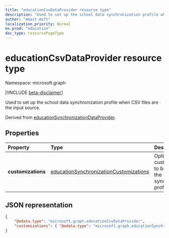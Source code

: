 ```yaml
---
title: "educationCsvDataProvider resource type"
description: "Used to set up the school data synchronization profile when CSV files are the input source.  "
author: "mmast-msft"
localization_priority: Normal
ms.prod: "education"
doc_type: resourcePageType
---
```


# educationCsvDataProvider resource type

Namespace: microsoft.graph

[!INCLUDE [beta-disclaimer](../../includes/beta-disclaimer.md)]

Used to set up the school data synchronization profile when CSV files are the input source.  

Derived from [educationSynchronizationDataProvider](educationsynchronizationdataprovider.md).

## Properties

| Property | Type | Description |
|:-|:-|:-|
| **customizations** | [educationSynchronizationCustomizations](educationsynchronizationcustomizations.md) | Optional customizations to be applied to the synchronization profile.|

## JSON representation

<!-- {
  "blockType": "resource",
  "optionalProperties": [

  ],
  "@odata.type": "microsoft.graph.educationCsvDataProvider"
}-->

```json
{
    "@odata.type": "microsoft.graph.educationCsvDataProvider",
    "customizations": { "@odata.type": "microsoft.graph.educationSynchronizationCustomizations" }
}
```
